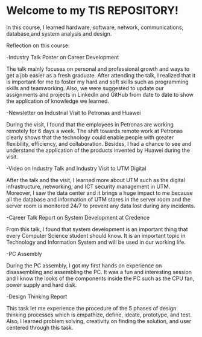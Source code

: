# Welcome to my TIS REPOSITORY!

In this course, I learned hardware, software, network, communications, database,and system analysis and design.

Reflection on this course:

-Industry Talk Poster on Career Development

The talk mainly focuses on personal and professional growth and ways to get a job easier as a fresh graduate. After attending the talk, I realized that it is important for me to foster my hard and soft skills such as programming skills and teamworking. Also, we were suggested to update our assignments and projects in LinkedIn and GitHub from date to date to show the application of knowledge we learned. 

 

-Newsletter on Industrial Visit to Petronas and Huawei

During the visit, I found that the employees in Petronas are working remotely for 6 days a week. The shift towards remote work at Petronas clearly shows that the technology could enable people with greater flexibility, efficiency, and collaboration. Besides, I had a chance to see and understand the application of the products invented by Huawei during the visit. 

 

-Video on Industry Talk and Industry Visit to UTM Digital

After the talk and the visit, I learned more about UTM such as the digital infrastructure, networking, and ICT security management in UTM. Moreover, I saw the data center and it brings a huge impact to me because all the database and information of UTM stores in the server room and the server room is monitored 24/7 to prevent any data lost during any incidents. 

 

-Career Talk Report on System Development at Credence

From this talk, I found that system development is an important thing that every Computer Science student should know. It is an important topic in Technology and Information System and will be used in our working life. 

 

-PC Assembly

During the PC assembly, I got my first hands on experience on disassembling and assembling the PC. It was a fun and interesting session and I know the looks of the components inside the PC such as the CPU fan, power supply and hard disk. 

 

-Design Thinking Report

This task let me experience the procedure of the 5 phases of design thinking processes which is empathize, define, ideate, prototype, and test. Also, I learned problem solving, creativity on finding the solution, and user centered through this task. 

